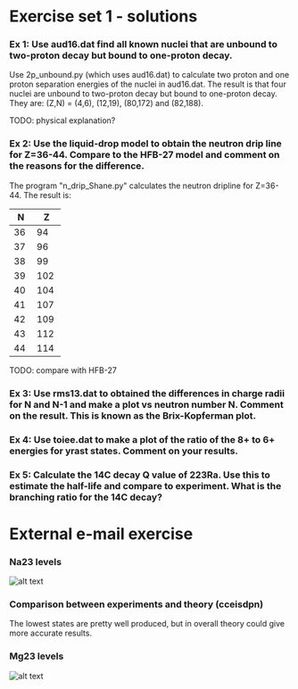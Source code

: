 # Exercise set 1 - solutions

### Ex 1: Use aud16.dat find all known nuclei that are unbound to two-proton decay but bound to one-proton decay.
Use 2p_unbound.py (which uses aud16.dat) to calculate two proton and one proton separation energies of the nuclei in aud16.dat. The result is that four nuclei are unbound to two-proton decay but bound to one-proton decay. They are:
(Z,N) = (4,6), (12,19), (80,172) and (82,188).

TODO: physical explanation?

### Ex 2: Use the liquid-drop model to obtain the neutron drip line for Z=36-44. Compare to the HFB-27 model and comment on the reasons for the difference.
The program "n_drip_Shane.py" calculates the neutron dripline for Z=36-44. The result is:

|  N  |  Z  |
|-----|-----|
| 36  | 94  |
| 37  | 96  |
| 38  | 99  |
| 39  | 102 |
| 40  | 104 |
| 41  | 107 |
| 42  | 109 |
| 43  | 112 |
| 44  | 114 |

TODO: compare with HFB-27

### Ex 3: Use rms13.dat to obtained the differences in charge radii for N and N-1 and make a plot vs neutron number N. Comment on the result. This is known as the Brix-Kopferman plot.

### Ex 4: Use toiee.dat to make a plot of the ratio of the 8+ to 6+ energies for yrast states. Comment on your results.

### Ex 5: Calculate the 14C decay Q value of 223Ra. Use this to estimate the half-life and compare to experiment. What is the branching ratio for the 14C decay?

# External e-mail exercise

### Na23 levels
![alt text](https://github.com/tikrneva/Talent2017-Group6/blob/master/Week%201/Exercises/na23y.png)

### Comparison between experiments and theory (cceisdpn)
The lowest states are pretty well produced, but in overall theory could give more accurate results.

### Mg23 levels
![alt text](https://github.com/tikrneva/Talent2017-Group6/blob/master/Week%201/Exercises/mg23y.png)

